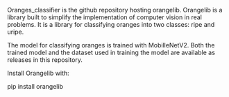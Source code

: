 Oranges_classifier is the github repository hosting orangelib. Orangelib is a library built to simplify the implementation of computer vision in real problems. It is a library for classifying oranges into two classes: ripe and uripe. 

The model for classifying oranges is trained with MobilleNetV2. Both the trained model and the dataset used in training the model are available as releases in this repository.

Install Orangelib with:

pip install orangelib


    


